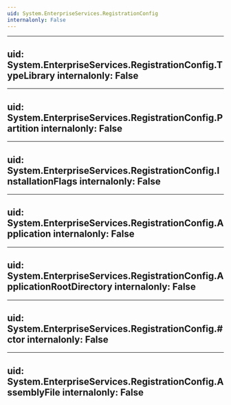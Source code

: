 ```yaml
---
uid: System.EnterpriseServices.RegistrationConfig
internalonly: False
---
```


---
uid: System.EnterpriseServices.RegistrationConfig.TypeLibrary
internalonly: False
---

---
uid: System.EnterpriseServices.RegistrationConfig.Partition
internalonly: False
---

---
uid: System.EnterpriseServices.RegistrationConfig.InstallationFlags
internalonly: False
---

---
uid: System.EnterpriseServices.RegistrationConfig.Application
internalonly: False
---

---
uid: System.EnterpriseServices.RegistrationConfig.ApplicationRootDirectory
internalonly: False
---

---
uid: System.EnterpriseServices.RegistrationConfig.#ctor
internalonly: False
---

---
uid: System.EnterpriseServices.RegistrationConfig.AssemblyFile
internalonly: False
---
